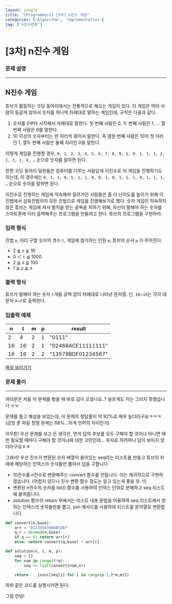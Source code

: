 ```yaml
---
layout: single
title: "[Programmers] [3차] n진수 게임"
categories: ['Algorithm', 'Implementation']
tag: ['n진수변환']
---
```


# [3차] n진수 게임

### 문제 설명

---

## N진수 게임

튜브가 활동하는 코딩 동아리에서는 전통적으로 해오는 게임이 있다. 이 게임은 여러 사람이 둥글게 앉아서 숫자를 하나씩 차례대로 말하는 게임인데, 규칙은 다음과 같다.

1. 숫자를 0부터 시작해서 차례대로 말한다. 첫 번째 사람은 0, 두 번째 사람은 1, … 열 번째 사람은 9를 말한다.
2. 10 이상의 숫자부터는 한 자리씩 끊어서 말한다. 즉 열한 번째 사람은 10의 첫 자리인 1, 열두 번째 사람은 둘째 자리인 0을 말한다.

이렇게 게임을 진행할 경우,
`0, 1, 2, 3, 4, 5, 6, 7, 8, 9, 1, 0, 1, 1, 1, 2, 1, 3, 1, 4, …`
순으로 숫자를 말하면 된다.

한편 코딩 동아리 일원들은 컴퓨터를 다루는 사람답게 이진수로 이 게임을 진행하기도 하는데, 이 경우에는
`0, 1, 1, 0, 1, 1, 1, 0, 0, 1, 0, 1, 1, 1, 0, 1, 1, 1, …`
순으로 숫자를 말하면 된다.

이진수로 진행하는 게임에 익숙해져 질려가던 사람들은 좀 더 난이도를 높이기 위해 이진법에서 십육진법까지 모든 진법으로 게임을 진행해보기로 했다. 숫자 게임이 익숙하지 않은 튜브는 게임에 져서 벌칙을 받는 굴욕을 피하기 위해, 자신이 말해야 하는 숫자를 스마트폰에 미리 출력해주는 프로그램을 만들려고 한다. 튜브의 프로그램을 구현하라.

### 입력 형식

진법 `n`, 미리 구할 숫자의 갯수 `t`, 게임에 참가하는 인원 `m`, 튜브의 순서 `p` 가 주어진다.

- 2 ≦ `n` ≦ 16
- 0 ＜ `t` ≦ 1000
- 2 ≦ `m` ≦ 100
- 1 ≦ `p` ≦ `m`

### 출력 형식

튜브가 말해야 하는 숫자 `t`개를 공백 없이 차례대로 나타낸 문자열. 단, `10`~`15`는 각각 대문자 `A`~`F`로 출력한다.

### 입출력 예제

| n    | t    | m    | p    | result             |
| ---- | ---- | ---- | ---- | ------------------ |
| 2    | 4    | 2    | 1    | "0111"             |
| 16   | 16   | 2    | 1    | "02468ACE11111111" |
| 16   | 16   | 2    | 2    | "13579BDF01234567" |

[해설 보러가기](http://tech.kakao.com/2017/11/14/kakao-blind-recruitment-round-3/)



### 문제 풀이

---

여러분은 처음 이 문제를 봤을 때 바로 감이 오셨나요..? 슬프게도 저는 그러지 못했습니다 ㅠㅠ

문제를 풀고 해설을 보았는데, 이 문제의 정답률이 약 92%로 매우 높더라구요ㅋㅋㅋ(금방 푼 파일 정렬 문제는 68%...이게 언어의 차이인가)

아무튼! 우선 문제를 보고 든 생각은, 먼저 답의 후보를 모두 구해야 할 것이냐 아니면 매번 필요할 때마다 구해야 할 것이냐에 대한 고민인데... 후자로 하려하니 답이 보이지 않더라구요ㅎㅎ

그래서! 우선 진수가 변환된 숫자 배열이 들어있는 seq라는 리스트를 만들고 튜브의 차례에 해당하는 인덱스의 숫자들만 뽑아서 답을 구합니다. 



* 10진수를 n진수로 변환해주는 convert 함수를 만듭니다. 이는 재귀적으로 구현하였습니다. (어렵지 않으니 진수 변환 함수 정도는 알고 있는게 좋을 듯..!!)
* 변환된 n진수의 숫자를 list() 함수를 사용하여 인덱스 단위로 분해하고 seq 리스트에 붙여줍니다. 
* solution 함수의 return 부에서는 리스트 내포 문법을 이용하여 seq 리스트에서 원하는 인덱스의 숫자들만을 뽑고, join 메서드를 사용하여 리스트를 문자열로 변환합니다. 

```python
def convert(n,base):
    arr = '0123456789ABCDEF'
    q,r = divmod(n,base)
    if q == 0: return arr[r]
    else: return convert(q,base) + arr[r]

def solution(n, t, m, p):
    seq = []
    for num in range(t*m):
        seq += list(convert(num,n))

    return ''.join([seq[i] for i in range(p-1,t*m,m)])
```

위와 같은 코드를 실행시키면 된다. 



그럼 안녕!

